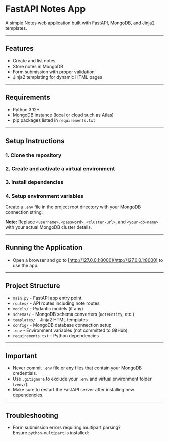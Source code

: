 # FastAPI Notes App

A simple Notes web application built with FastAPI, MongoDB, and Jinja2 templates.

---

## Features

- Create and list notes
- Store notes in MongoDB
- Form submission with proper validation
- Jinja2 templating for dynamic HTML pages

---

## Requirements

- Python 3.12+
- MongoDB instance (local or cloud such as Atlas)
- pip packages listed in `requirements.txt`

---

## Setup Instructions

### 1. Clone the repository


### 2. Create and activate a virtual environment


### 3. Install dependencies


### 4. Setup environment variables

Create a `.env` file in the project root directory with your MongoDB connection string:


**Note:** Replace `<username>`, `<password>`, `<cluster-url>`, and `<your-db-name>` with your actual MongoDB cluster details.

---

## Running the Application


- Open a browser and go to [http://127.0.0.1:8000](http://127.0.0.1:8000) to use the app.

---

## Project Structure

- `main.py` - FastAPI app entry point
- `routes/` - API routes including note routes
- `models/` - Pydantic models (if any)
- `schemas/` - MongoDB schema converters (`noteEntity`, etc.)
- `templates/` - Jinja2 HTML templates
- `config/` - MongoDB database connection setup
- `.env` - Environment variables (not committed to GitHub)
- `requirements.txt` - Python dependencies

---

## Important

- Never commit `.env` file or any files that contain your MongoDB credentials.
- Use `.gitignore` to exclude your `.env` and virtual environment folder (`venv/`).
- Make sure to restart the FastAPI server after installing new dependencies.

---

## Troubleshooting

- Form submission errors requiring multipart parsing?  
  Ensure `python-multipart` is installed:

